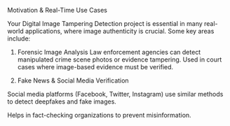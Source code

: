 Motivation & Real-Time Use Cases

Your Digital Image Tampering Detection project is essential in many real-world applications, where image authenticity is crucial. Some key areas include:

1. Forensic Image Analysis
Law enforcement agencies can detect manipulated crime scene photos or evidence tampering.
Used in court cases where image-based evidence must be verified.

2. Fake News & Social Media Verification

Social media platforms (Facebook, Twitter, Instagram) use similar methods to detect deepfakes and fake images.

Helps in fact-checking organizations to prevent misinformation.
